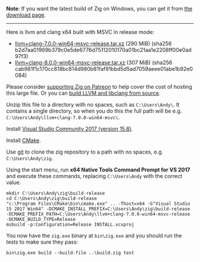 **Note**: If you want the latest build of Zig on Windows, you can get it from [the download page](https://ziglang.org/download/).

***

Here is llvm and clang x64 built with MSVC in release mode:

* [llvm+clang-7.0.0-win64-msvc-release.tar.xz](https://ziglang.org/deps/llvm%2bclang-7.0.0-win64-msvc-release.tar.xz) (290 MiB) (sha256 b2d7aa01969b379c0e5de6776d75112010170a01bc21aa1e2208ff00e0ad97f3)
* [llvm+clang-8.0.0-win64-msvc-release.tar.xz](https://ziglang.org/deps/llvm%2bclang-8.0.0-win64-msvc-release.tar.xz) (307 MiB) (sha256 cab981f1c170cc818bc814d980b81faf91bbd5d5ad7059aeee01abe1b92e0084)

Please consider [supporting Zig on Patreon](https://www.patreon.com/andrewrk) to help cover the cost of hosting this large file. Or you can [build LLVM and libclang from source](https://github.com/ziglang/zig/wiki/How-to-build-LLVM,-libclang,-and-liblld-from-source).

Unzip this file to a directory with no spaces, such as `C:\Users\Andy\`. It contains a single directory, so when you do this the full path will be e.g. `C:\Users\Andy\llvm+clang-7.0.0-win64-msvc\`.

Install [Visual Studio Community 2017 (version 15.8)](https://my.visualstudio.com/Downloads?q=visual%20studio%202017%2015.8&wt.mc_id=o~msft~vscom~older-downloads).

Install [CMake](http://cmake.org).

Use [git](https://git-scm.com/) to clone the zig repository to a path with no spaces, e.g. `C:\Users\Andy\zig`.

Using the start menu, run **x64 Native Tools Command Prompt for VS 2017** and execute these commands, replacing `C:\Users\Andy` with the correct value.

```
mkdir C:\Users\Andy\zig\build-release
cd C:\Users\Andy\zig\build-release
"c:\Program Files\CMake\bin\cmake.exe" .. -Thost=x64 -G"Visual Studio 15 2017 Win64" -DCMAKE_INSTALL_PREFIX=C:\Users\Andy\zig\build-release -DCMAKE_PREFIX_PATH=C:\Users\Andy\llvm+clang-7.0.0-win64-msvc-release -DCMAKE_BUILD_TYPE=Release
msbuild -p:Configuration=Release INSTALL.vcxproj
```

You now have the `zig.exe` binary at `bin\zig.exe` and you should run the tests to make sure they pass:

```
bin\zig.exe build --build-file ..\build.zig test
```